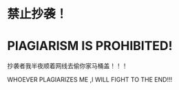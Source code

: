 # 禁止抄袭！
# PlAGIARISM IS PROHIBITED!
抄袭者我半夜顺着网线去偷你家马桶盖！！！

WHOEVER PLAGIARIZES ME ,I WILL FIGHT TO THE END!!!
